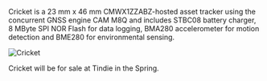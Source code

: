 Cricket is a 23 mm x 46 mm CMWX1ZZABZ-hosted asset tracker using the concurrent GNSS engine CAM M8Q and includes STBC08 battery charger, 8 MByte SPI NOR Flash for data logging, BMA280 accelerometer for motion detection and BME280 for environmental sensing.

![Cricket](https://user-images.githubusercontent.com/6698410/34909788-8f515fe0-f85c-11e7-8de5-30879457ddd1.jpg)

Cricket will be for sale at Tindie in the Spring.
